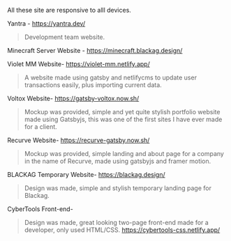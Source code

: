 All these site are responsive to alll devices.

Yantra -
https://yantra.dev/
>Development team website.

Minecraft Server Website -
https://minecraft.blackag.design/

Violet MM Website-
https://violet-mm.netlify.app/
>A website made using gatsby and netlifycms to update user transactions easily, plus importing current data.

Voltox Website-
https://gatsby-voltox.now.sh/
>Mockup was provided, simple and yet quite stylish portfolio website made using Gatsbyjs, this was one of the first sites I have ever made for a client.

Recurve Website-
https://recurve-gatsby.now.sh/
>Mockup was provided, simple landing and about page for a company in the name of Recurve, made using gatsbyjs and framer motion.

BLACKAG Temporary Website-
https://blackag.design/
>Design was made, simple and stylish temporary landing page for Blackag.

CyberTools Front-end-
>Design was made, great looking two-page front-end made for a developer, only used HTML/CSS.
https://cybertools-css.netlify.app/
